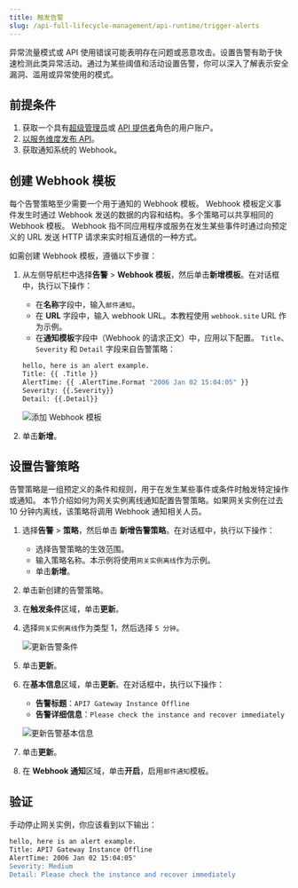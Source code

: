 ```yaml
---
title: 触发告警
slug: /api-full-lifecycle-management/api-runtime/trigger-alerts
---
```


异常流量模式或 API 使用错误可能表明存在问题或恶意攻击。设置告警有助于快速检测此类异常活动。通过为某些阈值和活动设置告警，你可以深入了解表示安全漏洞、滥用或异常使用的模式。

## 前提条件

1. 获取一个具有[超级管理员](../../administration/role-based-access-control.md#超级管理员)或 [API 提供者](../../administration/role-based-access-control.md#api提供者)角色的用户账户。
2. [以服务维度发布 API](../api-publishing/publish-apis-by-service.md)。
3. 获取通知系统的 Webhook。

## 创建 Webhook 模板

每个告警策略至少需要一个用于通知的 Webhook 模板。 Webhook 模板定义事件发生时通过 Webhook 发送的数据的内容和结构。多个策略可以共享相同的 Webhook 模板。
Webhook 指不同应用程序或服务在发生某些事件时通过向预定义的 URL 发送 HTTP 请求来实时相互通信的一种方式。

如需创建 Webhook 模板，遵循以下步骤：

1. 从左侧导航栏中选择**告警** > **Webhook 模板**，然后单击**新增模板**。在对话框中，执行以下操作：
    - 在**名称**字段中，输入`邮件通知`。
    - 在 **URL** 字段中，输入 webhook URL。本教程使用 `webhook.site` URL 作为示例。
    - 在**通知模板**字段中（Webhook 的请求正文）中，应用以下配置。 `Title`、`Severity` 和 `Detail` 字段来自告警策略：

    ```bash
    hello, here is an alert example. 
    Title: {{ .Title }} 
    AlertTime: {{ .AlertTime.Format "2006 Jan 02 15:04:05" }} 
    Severity: {{.Severity}} 
    Detail: {{.Detail}}
    ```

    ![添加 Webhook 模板](https://static.apiseven.com/uploads/2023/12/14/nAFnhFBh_add-webhook-template_zh.png)

2. 单击**新增**。

## 设置告警策略

告警策略是一组预定义的条件和规则，用于在发生某些事件或条件时触发特定操作或通知。
本节介绍如何为网关实例离线通知配置告警策略。如果网关实例在过去 10 分钟内离线，该策略将调用 Webhook 通知相关人员。

1. 选择**告警** > **策略**，然后单击 **新增告警策略**。在对话框中，执行以下操作：
    - 选择告警策略的生效范围。
    - 输入策略名称。本示例将使用`网关实例离线`作为示例。
    - 单击**新增**。
2. 单击新创建的告警策略。
3. 在**触发条件**区域，单击**更新**。
4. 选择`网关实例离线`作为类型 1，然后选择 `5 分钟`。

    ![更新告警条件](https://static.apiseven.com/uploads/2023/12/08/oyy7C8tg_update-alrm-policy_zh.png)

5. 单击**更新**。
6. 在**基本信息**区域，单击**更新**。在对话框中，执行以下操作：

    - **告警标题**：`API7 Gateway Instance Offline`
    - **告警详细信息**：`Please check the instance and recover immediately`

    ![更新告警基本信息](https://static.apiseven.com/uploads/2023/12/08/cguym8cq_update-alarm-policy-basic_zh.png)

8. 单击**更新**。
9. 在 **Webhook 通知**区域，单击**开启**，启用`邮件通知`模板。

## 验证

手动停止网关实例，你应该看到以下输出：

```bash
hello, here is an alert example. 
Title: API7 Gateway Instance Offline 
AlertTime: 2006 Jan 02 15:04:05"
Severity: Medium 
Detail: Please check the instance and recover immediately
```

